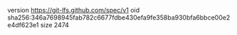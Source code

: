 version https://git-lfs.github.com/spec/v1
oid sha256:346a7698945fab782c6677fdbe430efa9fe358ba930bfa6bbce00e2e4df623e1
size 2474
